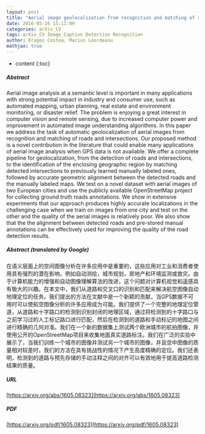 ```yaml
---
layout: post
title: "Aerial image geolocalization from recognition and matching of roads and intersections"
date: 2016-05-26 15:11:09
categories: arXiv_CV
tags: arXiv_CV Image_Caption Detection Recognition
author: Dragos Costea, Marius Leordeanu
mathjax: true
---
```


* content
{:toc}

##### Abstract
Aerial image analysis at a semantic level is important in many applications with strong potential impact in industry and consumer use, such as automated mapping, urban planning, real estate and environment monitoring, or disaster relief. The problem is enjoying a great interest in computer vision and remote sensing, due to increased computer power and improvement in automated image understanding algorithms. In this paper we address the task of automatic geolocalization of aerial images from recognition and matching of roads and intersections. Our proposed method is a novel contribution in the literature that could enable many applications of aerial image analysis when GPS data is not available. We offer a complete pipeline for geolocalization, from the detection of roads and intersections, to the identification of the enclosing geographic region by matching detected intersections to previously learned manually labeled ones, followed by accurate geometric alignment between the detected roads and the manually labeled maps. We test on a novel dataset with aerial images of two European cities and use the publicly available OpenStreetMap project for collecting ground truth roads annotations. We show in extensive experiments that our approach produces highly accurate localizations in the challenging case when we train on images from one city and test on the other and the quality of the aerial images is relatively poor. We also show that the the alignment between detected roads and pre-stored manual annotations can be effectively used for improving the quality of the road detection results.

##### Abstract (translated by Google)
在语义层面上的空间图像分析在许多应用中是重要的，这些应用对工业和消费者使用具有强烈的潜在影响，例如自动测绘，城市规划，房地产和环境监测或救灾。由于计算机能力的增强和自动图像理解算法的改进，这个问题对计算机视觉和遥感具有极大的兴趣。在本文中，我们从道路和交叉口的识别和匹配来解决航空图像自动地理定位的任务。我们提出的方法在文献中是一个新颖的贡献，当GPS数据不可用时可以使航空图像分析的许多应用成为可能。我们提供了一个完整的地理定位管道，从道路和十字路口的检测到识别封闭的地理区域，通过将检测到的十字路口与之前学习过的人工标记路口进行匹配，然后在检测到的道路和手动标记的地图之间进行精确的几何对准。我们在一个新的数据集上测试两个欧洲城市的航拍图像，并使用公开的OpenStreetMap项目来收集地面真实道路标注。我们在广泛的实验中展示了，当我们训练一个城市的图像并测试另一个城市的图像，并且空中图像的质量相对较差时，我们的方法在具有挑战性的情况下产生高度精确的定位。我们还表明，检测到的道路与预先存储的手动注释之间的对齐可以有效地用于提高道路检测结果的质量。

##### URL
[https://arxiv.org/abs/1605.08323](https://arxiv.org/abs/1605.08323)

##### PDF
[https://arxiv.org/pdf/1605.08323](https://arxiv.org/pdf/1605.08323)

